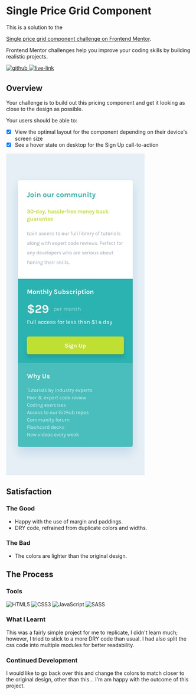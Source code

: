 <!-- USE THIS TEMPLATE FOR FUTURE FRONTEND MENTOR PROJECTS, CLEAN CONSISTENT README'S FOR ALL PROJECTS - PAST SELF. -->

<!-- REPLACE HREFS & PROJECT NAMES -->
<h1>Single Price Grid Component</h1>
<p>
  This is a solution to the 
  
  [Single price grid component challenge on Frontend Mentor](https://www.frontendmentor.io/challenges/single-price-grid-component-5ce41129d0ff452fec5abbbc).
  
  Frontend Mentor challenges help you improve your coding skills by building realistic projects. 
</p>

<!-- REPLACE HREFS -->
<a href="https://www.frontendmentor.io/challenges/single-price-grid-component-5ce41129d0ff452fec5abbbc" target="_blank">
  <img src=https://img.shields.io/badge/solution-3e54a3?&style=for-the-badge&logo=frontendmentor&logoColor=white alt=github style="margin-bottom: 5px;" />
</a>
<a href="https://frosty-ritchie-57a983.netlify.app/" target="_blank">
  <img src=https://img.shields.io/badge/live%20demo-lightgreen?&style=for-the-badge&logo=html5&logoColor=333 alt=live-link style="margin-bottom: 5px;" />
</a>

<!-- REPLACE TASKS -->
<h2>Overview</h2>
Your challenge is to build out this pricing component and get it looking as close to the design as possible.

Your users should be able to:
- [x] View the optimal layout for the component depending on their device's screen size
- [x] See a hover state on desktop for the Sign Up call-to-action

<!-- IMAGE MAY NEED REPLACING -->
![](./design/mobile-design.jpg)

<!-- REPLACE LIST ITEMS -->
<h2>Satisfaction</h2>
<h3>The Good</h3>
  <ul>
    <li>Happy with the use of margin and paddings.</li>
    <li>DRY code, refrained from duplicate colors and widths.</li>
  </ul>
<h3>The Bad</h3>
  <ul>
    <li>The colors are lighter than the original design.</li>
  </ul>

<!-- UPDATE ENTIRE SECTION -->
<h2>The Process</h2>
<h3>Tools</h3>
<p>
  <img alt="HTML5" src="https://img.shields.io/badge/-HTML5-red?style=flat-square&logo=html5&logoColor=white" />
  <img alt="CSS3" src="https://img.shields.io/badge/-CSS3-blue?style=flat-square&logo=css3&logoColor=white" />
  <img alt="JavaScript" src="https://img.shields.io/badge/-JavaScript-yellow?style=flat-square&logo=JavaScript&logoColor=white" />
  
  <img alt="SASS" src="https://img.shields.io/badge/-SASS-bf4080?style=flat-square&logo=sass&logoColor=white" />
</p>
<h3>What I Learnt</h3>
  <p>
    This was a fairly simple project for me to replicate, I didn't learn much; however, I tried to stick to a more DRY code than usual.
    I had also split the css code into multiple modules for better readability.
  </p>
<h3>Continued Development</h3>
  <p>
    I would like to go back over this and change the colors to match closer to the original design, other than this... I'm am happy with the outcome of this project.
  </p>
  
<!--  Thank you for taking the time to review my projects!  -->
